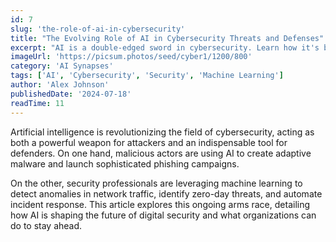 ```yaml
---
id: 7
slug: 'the-role-of-ai-in-cybersecurity'
title: "The Evolving Role of AI in Cybersecurity Threats and Defenses"
excerpt: "AI is a double-edged sword in cybersecurity. Learn how it's being used to both power sophisticated attacks and build next-generation defensive systems."
imageUrl: 'https://picsum.photos/seed/cyber1/1200/800'
category: 'AI Synapses'
tags: ['AI', 'Cybersecurity', 'Security', 'Machine Learning']
author: 'Alex Johnson'
publishedDate: '2024-07-18'
readTime: 11
---
```

Artificial intelligence is revolutionizing the field of cybersecurity, acting as both a powerful weapon for attackers and an indispensable tool for defenders. On one hand, malicious actors are using AI to create adaptive malware and launch sophisticated phishing campaigns.

On the other, security professionals are leveraging machine learning to detect anomalies in network traffic, identify zero-day threats, and automate incident response. This article explores this ongoing arms race, detailing how AI is shaping the future of digital security and what organizations can do to stay ahead.
